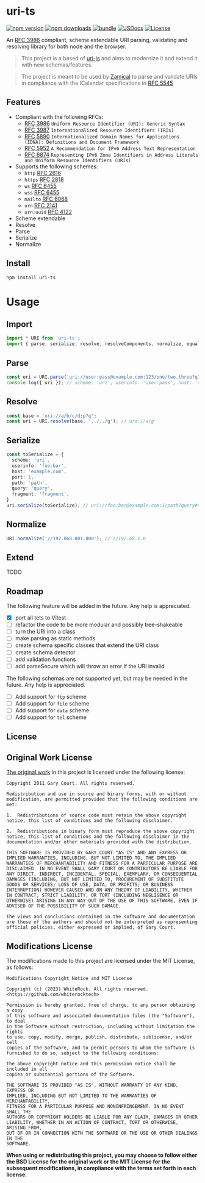 # uri-ts

[![npm version][npm-version-src]][npm-version-href]
[![npm downloads][npm-downloads-src]][npm-downloads-href]
[![bundle][bundle-src]][bundle-href]
[![JSDocs][jsdocs-src]][jsdocs-href]
[![License][license-src]][license-href]

An [RFC 3986](https://datatracker.ietf.org/doc/html/rfc3986) compliant, scheme extendable URI parsing, validating and resolving library for both node and the browser.

> This project is a based of [uri-js](https://github.com/garycourt/uri-js) and aims to modernize it and extend it with new schemas/features.

> The project is meant to be used by [Zamical]() to parse and validate URIs in compliance with the ICalendar specifications in [RFC 5545](https://datatracker.ietf.org/doc/html/rfc5545)

## Features

- Compliant with the following RFCs:
  - [RFC 3986](https://datatracker.ietf.org/doc/html/rfc3986) `Uniform Resource Identifier (URI): Generic Syntax`
  - [RFC 3987](https://datatracker.ietf.org/doc/html/rfc3987) `Internationalized Resource Identifiers (IRIs)`
  - [RFC 5890](https://datatracker.ietf.org/doc/html/rfc5890) `Internationalized Domain Names for Applications (IDNA): Definitions and Document Framework`
  - [RFC 5952](https://datatracker.ietf.org/doc/html/rfc5952) `A Recommendation for IPv6 Address Text Representation`
  - [RFC 6874](https://datatracker.ietf.org/doc/html/rfc6874) `Representing IPv6 Zone Identifiers in Address Literals and Uniform Resource Identifiers (URIs)`
- Supports the following schemes:
  - `http` [RFC 2616](https://datatracker.ietf.org/doc/html/rfc2616)
  - `https` [RFC 2818](https://datatracker.ietf.org/doc/html/rfc2818)
  - `ws` [RFC 6455](https://datatracker.ietf.org/doc/html/rfc6455)
  - `wss` [RFC 6455](https://datatracker.ietf.org/doc/html/rfc6455)
  - `mailto` [RFC 6068](https://datatracker.ietf.org/doc/html/rfc6068)
  - `urn` [RFC 2141](https://datatracker.ietf.org/doc/html/rfc2141)
  - `urn:uuid` [RFC 4122](https://datatracker.ietf.org/doc/html/rfc4122)
- Scheme extendable
- Resolve
- Parse
- Serialize
- Normalize

## Install

```bash
npm install uri-ts
```
# Usage

## Import

```typescript
import * URI from 'uri-ts';
import { parse, serialize, resolve, resolveComponents, normalize, equal, removeDotSegments, pctEncChar, pctDecChars, escapeComponent, unescapeComponent } from "uri-ts";
```

## Parse

```typescript
const uri = URI.parse('uri://user:pass@example.com:123/one/two.three?q1=a1&q2=a2#body');
console.log({ uri }); // scheme: 'uri', userinfo: 'user:pass', host: 'example.com', port: 123, path: '/one/two.three', query: 'q1=a1&q2=a2', fragment: 'body', reference: 'uri' }
```

## Resolve

```typescript
const base = 'uri://a/b/c/d;p?q';
const uri = URI.resolve(base, '../../g'); // uri://a/g
```

## Serialize

```typescript
const toSerialize = {
  scheme: 'uri',
  userinfo: 'foo:bar',
  host: 'example.com',
  port: 1,
  path: 'path',
  query: 'query',
  fragment: 'fragment',
}
uri.serialize(toSerialize); // uri://foo:bar@example.com:1/path?query#fragment
```

## Normalize

```typescript
URI.normalize('//192.068.001.000'); // //192.68.1.0
```

## Extend

TODO


## Roadmap
The following feature will be added in the future. Any help is appreciated.

- [x] port all tets to Vitest
- [ ] refactor the code to be more modular and possibly tree-shakeable
- [ ] turn the URI into a class
- [ ] make parsing as static methods
- [ ] create schema specific classes that extend the URI class
- [ ] create schema detector
- [ ] add validation functions
- [ ] add parseSecure which will throw an error if the URI invalid

The following schemas are not supported yet, but may be needed in the future. Any help is appreciated.

- [ ] Add support for `ftp` scheme
- [ ] Add support for `file` scheme
- [ ] Add support for `data` scheme
- [ ] Add support for `tel` scheme

## License

## Original Work License

[The original work](https://github.com/garycourt/uri-js) in this project is licensed under the following license:

```text
Copyright 2011 Gary Court. All rights reserved.

Redistribution and use in source and binary forms, with or without modification, are permitted provided that the following conditions are met:

1.	Redistributions of source code must retain the above copyright notice, this list of conditions and the following disclaimer.

2.	Redistributions in binary form must reproduce the above copyright notice, this list of conditions and the following disclaimer in the documentation and/or other materials provided with the distribution.

THIS SOFTWARE IS PROVIDED BY GARY COURT "AS IS" AND ANY EXPRESS OR IMPLIED WARRANTIES, INCLUDING, BUT NOT LIMITED TO, THE IMPLIED WARRANTIES OF MERCHANTABILITY AND FITNESS FOR A PARTICULAR PURPOSE ARE DISCLAIMED. IN NO EVENT SHALL GARY COURT OR CONTRIBUTORS BE LIABLE FOR ANY DIRECT, INDIRECT, INCIDENTAL, SPECIAL, EXEMPLARY, OR CONSEQUENTIAL DAMAGES (INCLUDING, BUT NOT LIMITED TO, PROCUREMENT OF SUBSTITUTE GOODS OR SERVICES; LOSS OF USE, DATA, OR PROFITS; OR BUSINESS INTERRUPTION) HOWEVER CAUSED AND ON ANY THEORY OF LIABILITY, WHETHER IN CONTRACT, STRICT LIABILITY, OR TORT (INCLUDING NEGLIGENCE OR OTHERWISE) ARISING IN ANY WAY OUT OF THE USE OF THIS SOFTWARE, EVEN IF ADVISED OF THE POSSIBILITY OF SUCH DAMAGE.

The views and conclusions contained in the software and documentation are those of the authors and should not be interpreted as representing official policies, either expressed or implied, of Gary Court.
``` 

## Modifications License

The modifications made to this project are licensed under the MIT License, as follows:
  
```text
Modifications Copyright Notice and MIT License

Copyright (c) (2023) WhiteRock. All rights reserved. <https://github.com/whiterocktech>

Permission is hereby granted, free of charge, to any person obtaining a copy
of this software and associated documentation files (the "Software"), to deal
in the Software without restriction, including without limitation the rights
to use, copy, modify, merge, publish, distribute, sublicense, and/or sell
copies of the Software, and to permit persons to whom the Software is
furnished to do so, subject to the following conditions:

The above copyright notice and this permission notice shall be included in all
copies or substantial portions of the Software.

THE SOFTWARE IS PROVIDED "AS IS", WITHOUT WARRANTY OF ANY KIND, EXPRESS OR
IMPLIED, INCLUDING BUT NOT LIMITED TO THE WARRANTIES OF MERCHANTABILITY,
FITNESS FOR A PARTICULAR PURPOSE AND NONINFRINGEMENT. IN NO EVENT SHALL THE
AUTHORS OR COPYRIGHT HOLDERS BE LIABLE FOR ANY CLAIM, DAMAGES OR OTHER
LIABILITY, WHETHER IN AN ACTION OF CONTRACT, TORT OR OTHERWISE, ARISING FROM,
OUT OF OR IN CONNECTION WITH THE SOFTWARE OR THE USE OR OTHER DEALINGS IN THE
SOFTWARE.
```

**When using or redistributing this project, you may choose to follow either the BSD License for the original work or the MIT License for the subsequent modifications, in compliance with the terms set forth in each license.**

<!-- Badges -->

[npm-version-src]: https://img.shields.io/npm/v/uri-ts?style=flat&colorA=080f12&colorB=1fa669
[npm-version-href]: https://npmjs.com/package/uri-ts
[npm-downloads-src]: https://img.shields.io/npm/dm/uri-ts?style=flat&colorA=080f12&colorB=1fa669
[npm-downloads-href]: https://npmjs.com/package/uri-ts
[bundle-src]: https://img.shields.io/bundlephobia/minzip/uri-ts?style=flat&colorA=080f12&colorB=1fa669&label=minzip
[bundle-href]: https://bundlephobia.com/result?p=uri-ts
[license-src]: https://img.shields.io/github/license/whiterocktech/uri-ts.svg?style=flat&colorA=080f12&colorB=1fa669
[license-href]: https://github.com/whiterocktech/uri-ts/blob/main/LICENSE
[jsdocs-src]: https://img.shields.io/badge/jsdocs-reference-080f12?style=flat&colorA=080f12&colorB=1fa669
[jsdocs-href]: https://www.jsdocs.io/package/uri-ts
